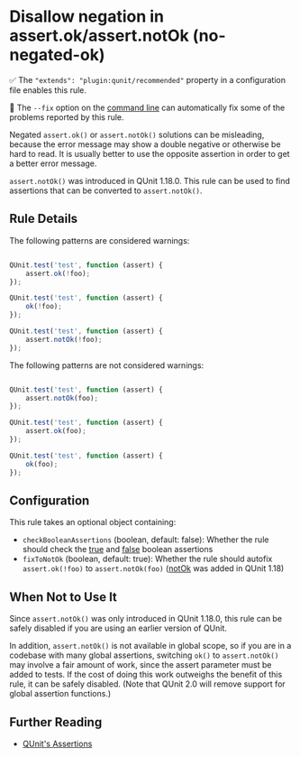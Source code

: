 # Disallow negation in assert.ok/assert.notOk (no-negated-ok)

:white_check_mark: The `"extends": "plugin:qunit/recommended"` property in a configuration file enables this rule.

:wrench: The `--fix` option on the [command line](https://eslint.org/docs/user-guide/command-line-interface#fixing-problems) can automatically fix some of the problems reported by this rule.

Negated `assert.ok()` or `assert.notOk()` solutions can be misleading, because
the error message may show a double negative or otherwise be hard to read. It
is usually better to use the opposite assertion in order to get a better error
message.

`assert.notOk()` was introduced in QUnit 1.18.0. This rule can be used to find
assertions that can be converted to `assert.notOk()`.

## Rule Details

The following patterns are considered warnings:

```js

QUnit.test('test', function (assert) {
    assert.ok(!foo);
});

QUnit.test('test', function (assert) {
    ok(!foo);
});

QUnit.test('test', function (assert) {
    assert.notOk(!foo);
});

```

The following patterns are not considered warnings:

```js

QUnit.test('test', function (assert) {
    assert.notOk(foo);
});

QUnit.test('test', function (assert) {
    assert.ok(foo);
});

QUnit.test('test', function (assert) {
    ok(foo);
});

```

## Configuration

This rule takes an optional object containing:

* `checkBooleanAssertions` (boolean, default: false): Whether the rule should check the [true](https://api.qunitjs.com/assert/true/) and [false](https://api.qunitjs.com/assert/false/) boolean assertions
* `fixToNotOk` (boolean, default: true): Whether the rule should autofix `assert.ok(!foo)` to `assert.notOk(foo)` ([notOk](https://api.qunitjs.com/assert/notOk/) was added in QUnit 1.18)

## When Not to Use It

Since `assert.notOk()` was only introduced in QUnit 1.18.0, this rule can be
safely disabled if you are using an earlier version of QUnit.

In addition, `assert.notOk()` is not available in global scope, so if you are
in a codebase with many global assertions, switching `ok()` to `assert.notOk()`
may involve a fair amount of work, since the assert parameter must be added to
tests. If the cost of doing this work outweighs the benefit of this rule, it
can be safely disabled. (Note that QUnit 2.0 will remove support for global
assertion functions.)

## Further Reading

* [QUnit's Assertions](https://api.qunitjs.com/category/assert/)
